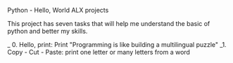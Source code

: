 Python - Hello, World ALX projects

This project has seven tasks that will help me understand the basic of python and better my skills.

_ 0. Hello, print: Print "Programming is like building a multilingual puzzle"
_1. Copy - Cut - Paste: print one letter or many letters from a word
